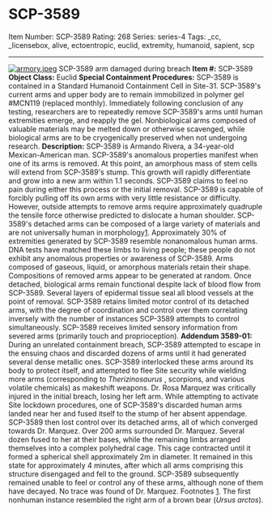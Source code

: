 # SCP-3589
Item Number: SCP-3589
Rating: 268
Series: series-4
Tags: _cc, _licensebox, alive, ectoentropic, euclid, extremity, humanoid, sapient, scp

---

[![armory.jpeg](https://scp-wiki.wdfiles.com/local--resized-images/scp-3589/armory.jpeg/medium.jpg)](https://scp-wiki.wdfiles.com/local--files/scp-3589/armory.jpeg)
SCP-3589 arm damaged during breach
**Item #:** SCP-3589
**Object Class:** Euclid
**Special Containment Procedures:** SCP-3589 is contained in a Standard Humanoid Containment Cell in Site-31. SCP-3589's current arms and upper body are to remain immobilized in polymer gel #MCN119 (replaced monthly). Immediately following conclusion of any testing, researchers are to repeatedly remove SCP-3589's arms until human extremities emerge, and reapply the gel.
Nonbiological arms composed of valuable materials may be melted down or otherwise scavenged, while biological arms are to be cryogenically preserved when not undergoing research.
**Description:** SCP-3589 is Armando Rivera, a 34-year-old Mexican-American man.
SCP-3589's anomalous properties manifest when one of its arms is removed. At this point, an amorphous mass of stem cells will extend from SCP-3589's stump. This growth will rapidly differentiate and grow into a new arm within 1.1 seconds. SCP-3589 claims to feel no pain during either this process or the initial removal.
SCP-3589 is capable of forcibly pulling off its own arms with very little resistance or difficulty. However, outside attempts to remove arms require approximately quadruple the tensile force otherwise predicted to dislocate a human shoulder.
SCP-3589's detached arms can be composed of a large variety of materials and are not universally human in morphology[1](javascript:;).
Approximately 30% of extremities generated by SCP-3589 resemble nonanomalous human arms. DNA tests have matched these limbs to living people; these people do not exhibit any anomalous properties or awareness of SCP-3589. Arms composed of gaseous, liquid, or amorphous materials retain their shape. Compositions of removed arms appear to be generated at random.
Once detached, biological arms remain functional despite lack of blood flow from SCP-3589. Several layers of epidermal tissue seal all blood vessels at the point of removal.
SCP-3589 retains limited motor control of its detached arms, with the degree of coordination and control over them correlating inversely with the number of instances SCP-3589 attempts to control simultaneously. SCP-3589 receives limited sensory information from severed arms (primarily touch and proprioception).
**Addendum 3589-01:** During an unrelated containment breach, SCP-3589 attempted to escape in the ensuing chaos and discarded dozens of arms until it had generated several dense metallic ones. SCP-3589 interlocked these arms around its body to protect itself, and attempted to flee Site security while wielding more arms (corresponding to _Therizinosaurus_ , scorpions, and various volatile chemicals) as makeshift weapons.
Dr. Rosa Marquez was critically injured in the initial breach, losing her left arm. While attempting to activate Site lockdown procedures, one of SCP-3589's discarded human arms landed near her and fused itself to the stump of her absent appendage. SCP-3589 then lost control over its detached arms, all of which converged towards Dr. Marquez.
Over 200 arms surrounded Dr. Marquez. Several dozen fused to her at their bases, while the remaining limbs arranged themselves into a complex polyhedral cage. This cage contracted until it formed a spherical shell approximately 2m in diameter. It remained in this state for approximately 4 minutes, after which all arms comprising this structure disengaged and fell to the ground. SCP-3589 subsequently remained unable to feel or control any of these arms, although none of them have decayed.
No trace was found of Dr. Marquez.
Footnotes
[1](javascript:;). The first nonhuman instance resembled the right arm of a brown bear (_Ursus arctos_).